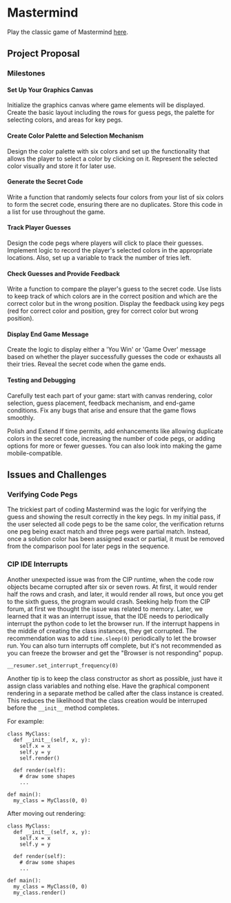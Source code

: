 # Mastermind

Play the classic game of Mastermind [here](https://codeinplace.stanford.edu/cip4/share/53kI3TMUXJqWFKNPkVGC).

## Project Proposal

### Milestones

#### Set Up Your Graphics Canvas

Initialize the graphics canvas where game elements will be displayed. Create the basic layout including the rows for guess pegs, the palette for selecting colors, and areas for key pegs.

#### Create Color Palette and Selection Mechanism

Design the color palette with six colors and set up the functionality that allows the player to select a color by clicking on it. Represent the selected color visually and store it for later use.

#### Generate the Secret Code

Write a function that randomly selects four colors from your list of six colors to form the secret code, ensuring there are no duplicates. Store this code in a list for use throughout the game.

#### Track Player Guesses

Design the code pegs where players will click to place their guesses. Implement logic to record the player's selected colors in the appropriate locations. Also, set up a variable to track the number of tries left.

#### Check Guesses and Provide Feedback

Write a function to compare the player's guess to the secret code. Use lists to keep track of which colors are in the correct position and which are the correct color but in the wrong position. Display the feedback using key pegs (red for correct color and position, grey for correct color but wrong position).

#### Display End Game Message

Create the logic to display either a 'You Win' or 'Game Over' message based on whether the player successfully guesses the code or exhausts all their tries. Reveal the secret code when the game ends.

#### Testing and Debugging

Carefully test each part of your game: start with canvas rendering, color selection, guess placement, feedback mechanism, and end-game conditions. Fix any bugs that arise and ensure that the game flows smoothly.

Polish and Extend
If time permits, add enhancements like allowing duplicate colors in the secret code, increasing the number of code pegs, or adding options for more or fewer guesses. You can also look into making the game mobile-compatible.

## Issues and Challenges

### Verifying Code Pegs

The trickiest part of coding Mastermind was the logic for verifying the guess and showing the result correctly in the key pegs. In my initial pass, if the user selected all code pegs to be the same color, the verification returns one peg being exact match and three pegs were partial match. Instead, once a solution color has been assigned exact or partial, it must be removed from the comparison pool for later pegs in the sequence.

### CIP IDE Interrupts

Another unexpected issue was from the CIP runtime, when the code row objects became corrupted after six or seven rows. At first, it would render half the rows and crash, and later, it would render all rows, but once you get to the sixth guess, the program would crash. Seeking help from the CIP forum, at first we thought the issue was related to memory. Later, we learned that it was an interrupt issue, that the IDE needs to periodically interrupt the python code to let the browser run. If the interrupt happens in the middle of creating the class instances, they get corrupted. The recommendation was to add `time.sleep(0)` periodically to let the browser run. You can also turn interrupts off complete, but it's not recommended as you can freeze the browser and get the "Browser is not responding" popup.

```
__resumer.set_interrupt_frequency(0)
```
Another tip is to keep the class constructor as short as possible, just have it assign class variables and nothing else. Have the graphical component rendering in a separate method be called after the class instance is created. This reduces the likelihood that the class creation would be interruped before the `__init__` method completes.

For example:

```
class MyClass:
  def __init__(self, x, y):
    self.x = x
    self.y = y
    self.render()
  
  def render(self):
    # draw some shapes
    ...

def main():
  my_class = MyClass(0, 0)

```

After moving out rendering:
```
class MyClass:
  def __init__(self, x, y):
    self.x = x
    self.y = y
  
  def render(self):
    # draw some shapes
    ...

def main():
  my_class = MyClass(0, 0)
  my_class.render()
```
